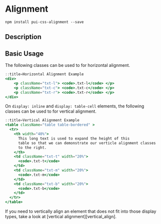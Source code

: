 # Alignment

`npm install pui-css-alignment --save`

## Description

## Basic Usage
The following classes can be used to for horizontal alignment.
```jsx
::title=Horizontal Alignment Example
<div>
    <p className="txt-l"> <code>.txt-l</code> </p>
    <p className="txt-c"> <code>.txt-c</code> </p>
    <p className="txt-r"> <code>.txt-r</code> </p>
</div>
```

On `display: inline` and `display: table-cell` elements,
the following classes can be used to for vertical alignment.

```jsx
::title=Vertical Alignment Example
<table className="table table-bordered" >
  <tr>
    <th width="40%">
      This long text is used to expand the height of this
      table so that we can demonstrate our verticle alignment classes
      to the right.
    </th>
    <td className="txt-t" width="20%">
      <code>.txt-t</code>
    </td>
    <td className="txt-m" width="20%">
      <code>.txt-m</code>
    </td>
    <td className="txt-b" width="20%">
      <code>.txt-b</code>
    </td>
  </tr>
</table>
```

If you need to vertically align an element that does not fit into those display types,
take a look at [vertical alignment][vertical_align].